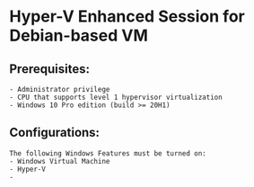 Hyper-V Enhanced Session for Debian-based VM
==============================================

## Prerequisites:
    - Administrator privilege
    - CPU that supports level 1 hypervisor virtualization
    - Windows 10 Pro edition (build >= 20H1)

## Configurations:
    The following Windows Features must be turned on:
    - Windows Virtual Machine
    - Hyper-V
    - 
    